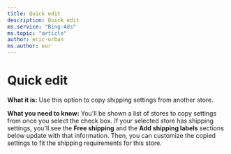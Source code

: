 ```yaml
---
title: Quick edit
description: Quick edit
ms.service: "Bing-Ads"
ms.topic: "article"
author: eric-urban
ms.author: eur
---
```


# Quick edit

**What it is:** Use this option to copy shipping settings from another store.

**What you need to know:** You'll be shown a list of stores to copy settings from once you select the check box. If your selected store has shipping settings, you'll see the **Free shipping** and the **Add shipping labels** sections below update with that information. Then, you can customize the copied settings to fit the shipping requirements for this store.



